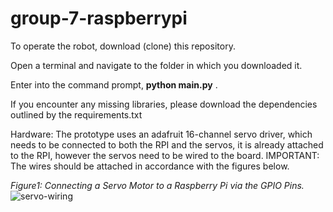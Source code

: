 # group-7-raspberrypi


To operate the robot, download (clone) this repository.

Open a terminal and navigate to the folder in which you downloaded it. 

Enter into the command prompt, **python main.py** .

If you encounter any missing libraries, please download the dependencies outlined by the requirements.txt


Hardware:
The prototype uses an adafruit 16-channel servo driver, which needs to be connected to both the RPI and the servos, it is already attached to the RPI, however the servos need to be wired to the board.
IMPORTANT: The wires should be attached in accordance with the figures below. 

*Figure1: Connecting a Servo Motor to a Raspberry Pi via the GPIO Pins.*
![servo-wiring](https://github.com/A-lamo/HullCleaners/assets/124358667/18cb665a-8f97-45ec-bd84-2c4d6d794e44)

